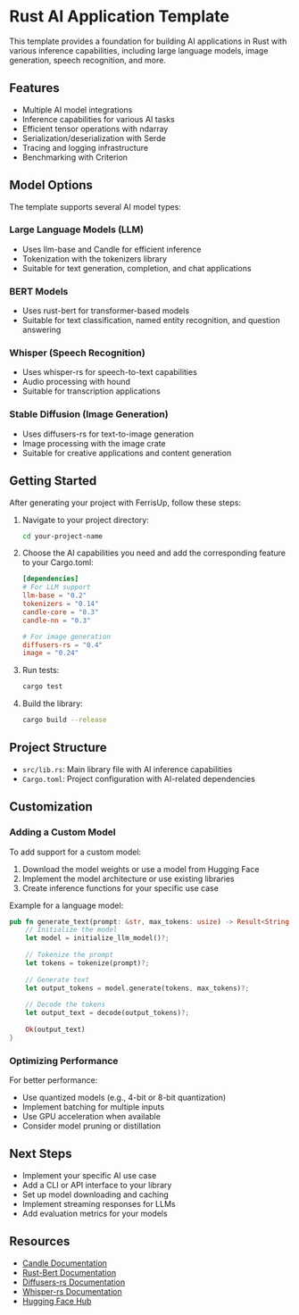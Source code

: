 # Rust AI Application Template

This template provides a foundation for building AI applications in Rust with various inference capabilities, including large language models, image generation, speech recognition, and more.

## Features

- Multiple AI model integrations
- Inference capabilities for various AI tasks
- Efficient tensor operations with ndarray
- Serialization/deserialization with Serde
- Tracing and logging infrastructure
- Benchmarking with Criterion

## Model Options

The template supports several AI model types:

### Large Language Models (LLM)
- Uses llm-base and Candle for efficient inference
- Tokenization with the tokenizers library
- Suitable for text generation, completion, and chat applications

### BERT Models
- Uses rust-bert for transformer-based models
- Suitable for text classification, named entity recognition, and question answering

### Whisper (Speech Recognition)
- Uses whisper-rs for speech-to-text capabilities
- Audio processing with hound
- Suitable for transcription applications

### Stable Diffusion (Image Generation)
- Uses diffusers-rs for text-to-image generation
- Image processing with the image crate
- Suitable for creative applications and content generation

## Getting Started

After generating your project with FerrisUp, follow these steps:

1. Navigate to your project directory:
   ```bash
   cd your-project-name
   ```

2. Choose the AI capabilities you need and add the corresponding feature to your Cargo.toml:
   ```toml
   [dependencies]
   # For LLM support
   llm-base = "0.2"
   tokenizers = "0.14"
   candle-core = "0.3"
   candle-nn = "0.3"
   
   # For image generation
   diffusers-rs = "0.4"
   image = "0.24"
   ```

3. Run tests:
   ```bash
   cargo test
   ```

4. Build the library:
   ```bash
   cargo build --release
   ```

## Project Structure

- `src/lib.rs`: Main library file with AI inference capabilities
- `Cargo.toml`: Project configuration with AI-related dependencies

## Customization

### Adding a Custom Model

To add support for a custom model:

1. Download the model weights or use a model from Hugging Face
2. Implement the model architecture or use existing libraries
3. Create inference functions for your specific use case

Example for a language model:

```rust
pub fn generate_text(prompt: &str, max_tokens: usize) -> Result<String, anyhow::Error> {
    // Initialize the model
    let model = initialize_llm_model()?;
    
    // Tokenize the prompt
    let tokens = tokenize(prompt)?;
    
    // Generate text
    let output_tokens = model.generate(tokens, max_tokens)?;
    
    // Decode the tokens
    let output_text = decode(output_tokens)?;
    
    Ok(output_text)
}
```

### Optimizing Performance

For better performance:

- Use quantized models (e.g., 4-bit or 8-bit quantization)
- Implement batching for multiple inputs
- Use GPU acceleration when available
- Consider model pruning or distillation

## Next Steps

- Implement your specific AI use case
- Add a CLI or API interface to your library
- Set up model downloading and caching
- Implement streaming responses for LLMs
- Add evaluation metrics for your models

## Resources

- [Candle Documentation](https://github.com/huggingface/candle)
- [Rust-Bert Documentation](https://docs.rs/rust-bert/latest/rust_bert/)
- [Diffusers-rs Documentation](https://github.com/LaurentMazare/diffusers-rs)
- [Whisper-rs Documentation](https://github.com/tazz4843/whisper-rs)
- [Hugging Face Hub](https://huggingface.co/models)
